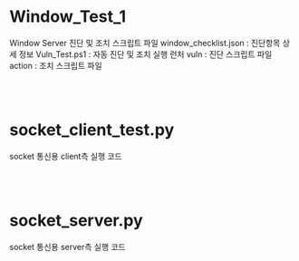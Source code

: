 # Window_Test_1
Window Server 진단 및 조치 스크립트 파일
window_checklist.json : 진단항목 상세 정보
Vuln_Test.ps1 : 자동 진단 및 조치 실행 런처
vuln : 진단 스크립트 파일
action : 조치 스크립트 파일

<br/><br/>

# socket_client_test.py
socket 통신용 client측 실행 코드


<br/><br/>

# socket_server.py
socket 통신용 server측 실행 코드


<br/><br/>
